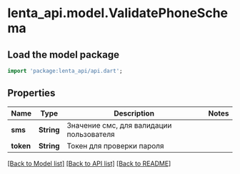 # lenta_api.model.ValidatePhoneSchema

## Load the model package
```dart
import 'package:lenta_api/api.dart';
```

## Properties
Name | Type | Description | Notes
------------ | ------------- | ------------- | -------------
**sms** | **String** | Значение смс, для валидации пользователя | 
**token** | **String** | Токен для проверки пароля | 

[[Back to Model list]](../README.md#documentation-for-models) [[Back to API list]](../README.md#documentation-for-api-endpoints) [[Back to README]](../README.md)



